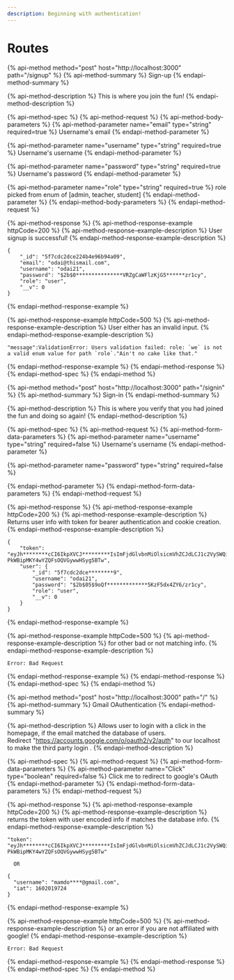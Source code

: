 ```yaml
---
description: Beginning with authentication!
---
```


# Routes

{% api-method method="post" host="http://localhost:3000" path="/signup" %}
{% api-method-summary %}
Sign-up
{% endapi-method-summary %}

{% api-method-description %}
This is where you join the fun!
{% endapi-method-description %}

{% api-method-spec %}
{% api-method-request %}
{% api-method-body-parameters %}
{% api-method-parameter name="email" type="string" required=true %}
Username's email
{% endapi-method-parameter %}

{% api-method-parameter name="username" type="string" required=true %}
Username's username
{% endapi-method-parameter %}

{% api-method-parameter name="password" type="string" required=true %}
Username's password
{% endapi-method-parameter %}

{% api-method-parameter name="role" type="string" required=true %}
role picked from enum of \[admin, teacher, student\]
{% endapi-method-parameter %}
{% endapi-method-body-parameters %}
{% endapi-method-request %}

{% api-method-response %}
{% api-method-response-example httpCode=200 %}
{% api-method-response-example-description %}
User signup is successful!
{% endapi-method-response-example-description %}

```
{
    "_id": "5f7cdc2dce224b4e96b94a09",
    "email": "odai@thismail.com",
    "username": "odai21",
    "password": "$2b$0***************VRZgCaWFlzKjG5******zr1cy",
    "role": "user",
    "__v": 0
}
```
{% endapi-method-response-example %}

{% api-method-response-example httpCode=500 %}
{% api-method-response-example-description %}
User either has an invalid input.
{% endapi-method-response-example-description %}

    "message":ValidationError: Users validation failed: role: `we` is not a valid enum value for path `role`."Ain't no cake like that."
{% endapi-method-response-example %}
{% endapi-method-response %}
{% endapi-method-spec %}
{% endapi-method %}

{% api-method method="post" host="http://localhost:3000" path="/signin" %}
{% api-method-summary %}
Sign-in
{% endapi-method-summary %}

{% api-method-description %}
This is where you verify that you had joined the fun and doing so again!
{% endapi-method-description %}

{% api-method-spec %}
{% api-method-request %}
{% api-method-form-data-parameters %}
{% api-method-parameter name="username" type="string" required=false %}
Username's username
{% endapi-method-parameter %}

{% api-method-parameter name="password" type="string" required=false %}

{% endapi-method-parameter %}
{% endapi-method-form-data-parameters %}
{% endapi-method-request %}

{% api-method-response %}
{% api-method-response-example httpCode=200 %}
{% api-method-response-example-description %}
Returns user info with token for bearer authentication and cookie creation.
{% endapi-method-response-example-description %}

```
{
    "token": "eyJh********cCI6IkpXVCJ*********IsImFjdGlvbnMiOlsicmVhZCJdLCJ1c2VySWQiOiI1ZjdjZGMyZGNlMjI0YjRlOTZiOTRhMDkiLCJpYXQiOjE2MDIwMTg5NDF9.3Ik0I1FP3ig-PkWBipMKY4wYZQFsOQVGywwHSyg5BTw",
    "user": {
        "_id": "5f7cdc2dce********9",
        "username": "odai21",
        "password": "$2b$05$9oQf*************5KzF5dx4ZY6/zr1cy",
        "role": "user",
        "__v": 0
    }
}
```
{% endapi-method-response-example %}

{% api-method-response-example httpCode=500 %}
{% api-method-response-example-description %}
for other bad or not matching info.
{% endapi-method-response-example-description %}

```
Error: Bad Request 
```
{% endapi-method-response-example %}
{% endapi-method-response %}
{% endapi-method-spec %}
{% endapi-method %}

{% api-method method="post" host="http://localhost:3000" path="/" %}
{% api-method-summary %}
Gmail OAuthentication
{% endapi-method-summary %}

{% api-method-description %}
Allows user to login with a click in the homepage, if the email matched the database of users.  
Redirect "https://accounts.google.com/o/oauth2/v2/auth" to our localhost to make the third party login .
{% endapi-method-description %}

{% api-method-spec %}
{% api-method-request %}
{% api-method-form-data-parameters %}
{% api-method-parameter name="Click" type="boolean" required=false %}
Click me to redirect to google's OAuth
{% endapi-method-parameter %}
{% endapi-method-form-data-parameters %}
{% endapi-method-request %}

{% api-method-response %}
{% api-method-response-example httpCode=200 %}
{% api-method-response-example-description %}
returns the token with user encoded info if matches the database info.
{% endapi-method-response-example-description %}

```
"token": "eyJh********cCI6IkpXVCJ*********IsImFjdGlvbnMiOlsicmVhZCJdLCJ1c2VySWQiOiI1ZjdjZGMyZGNlMjI0YjRlOTZiOTRhMDkiLCJpYXQiOjE2MDIwMTg5NDF9.3Ik0I1FP3ig-PkWBipMKY4wYZQFsOQVGywwHSyg5BTw"

  OR

{
  "username": "mamdo****@gmail.com",
  "iat": 1602019724
}
```
{% endapi-method-response-example %}

{% api-method-response-example httpCode=500 %}
{% api-method-response-example-description %}
or an error if you are not affiliated with google!
{% endapi-method-response-example-description %}

```text
Error: Bad Request
```
{% endapi-method-response-example %}
{% endapi-method-response %}
{% endapi-method-spec %}
{% endapi-method %}

